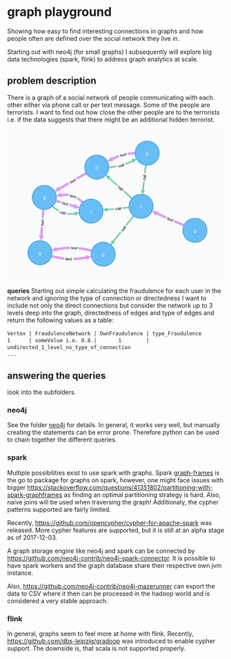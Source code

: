 # graph playground
Showing how easy to find interesting connections in graphs and how people often are defined over the social network they live in.

Starting out with neo4j (for small graphs) I subsequently will explore big data technologies (spark, flink) to address graph analytics at scale.

## problem description
There is a graph of a social network of people communicating with each other either via phone call or per text message. Some of the people are terrorists. I want to find out how close the other people are to the terrorists i.e. if the data suggests that there might be an additional hidden terrorist.

![graph](img/graph.png "Graph of network")

**queries**
Starting out simple calculating the fraudulence for each user in the network and ignoring the type of connection or directedness I want to include not only the direct connections but consider the network up to 3 levels deep into the graph, directedness of edges and type of edges and return the following values as a table:

```
Vertex | FraudulenceNetwork | OwnFraudulence | type_Fraudulence
1      | someValue i.e. 0.8.|       1        | undirected_1_level_no_type_of_connection
...
```

## answering the queries
look into the subfolders.

### neo4j
See the folder [neo4j](neo4j) for details.
In general, it works very well, but manually creating the statements can be error prone. Therefore python can be used to chain together the different queries.

### spark
Multiple possibilities exist to use spark with graphs.
Spark [graph-frames](https://graphframes.github.io) is the go to package for graphs on spark, however, one might face issues with bigger https://stackoverflow.com/questions/41351802/partitioning-with-spark-graphframes as finding an optimal partitioning strategy is hard. Also, naive joins will be used when traversing the graph!
Additionaly, the cypher patterns supported are fairly limited.

Recently, https://github.com/opencypher/cypher-for-apache-spark was released. More cypher features are supported, but it is still at an alpha stage as of 2017-12-03.

A graph storage engine like neo4j and spark can be connected by https://github.com/neo4j-contrib/neo4j-spark-connector. It is possible to have spark workers and the graph database share their respective own jvm instance.

Also, https://github.com/neo4j-contrib/neo4j-mazerunner can export the data to CSV where it then can be processed in the hadoop world and is considered a very stable approach.


### flink
In general, graphs seem to feel more at home with flink. Recently, https://github.com/dbs-leipzig/gradoop was introduced to enable cypher support. The downside is, that scala is not supported properly.